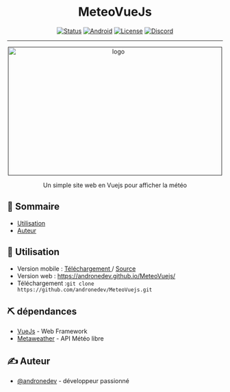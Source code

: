 <h1 align="center">MeteoVueJs</h1>




<div align="center">

[![Status](https://img.shields.io/badge/status-active-success.svg)]()
[![Android](https://build.phonegap.com/apps/3954245/badge/886727515/android.svg)]()
[![License](https://img.shields.io/badge/license-MIT-blue.svg)](/LICENSE)
<a target="_blank" href="https://discord.gg/xx4jNKq"><img alt="Discord" src="https://img.shields.io/discord/711647780158046269"></a>

</div>

---
<p align="center">
  <a href="" rel="noopener">
 <img width=500px height=300px src="https://i.imgur.com/0ius3Yf.jpg" alt="logo"></a>
</p>
<p align="center"> Un simple site web en Vuejs pour afficher la météo
    <br> 
</p>

## 📝 Sommaire

- [Utilisation](#usage)
- [Auteur](#authors)



## 🎈 Utilisation <a name="usage"></a>
- Version mobile : <a target="_blank" href="https://build.phonegap.com/apps/3954245/share">Téléchargement </a> / <a href="https://github.com/andronedev/MeteoVuejs/tree/mobile">Source</a>
- Version web : <a target="_blank" href="https://andronedev.github.io/MeteoVuejs/">https://andronedev.github.io/MeteoVuejs/</a>
- Téléchargement :`git clone https://github.com/andronedev/MeteoVuejs.git`


## ⛏️ dépendances <a name = "built_using"></a>

- [VueJs](https://vuejs.org/) - Web Framework
- [Metaweather](https://www.metaweather.com) - API Météo libre


## ✍️ Auteur <a name = "authors"></a>

- [@andronedev](https://github.com/andronedev) - développeur passionné



